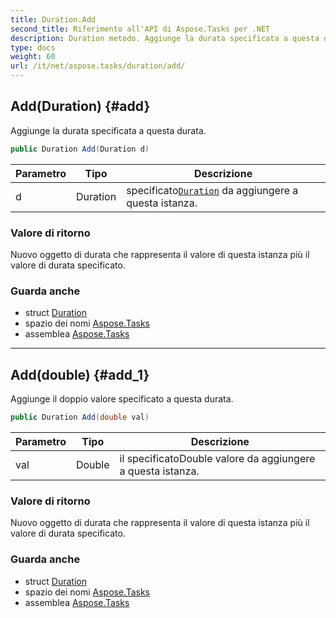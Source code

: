 ```yaml
---
title: Duration.Add
second_title: Riferimento all'API di Aspose.Tasks per .NET
description: Duration metodo. Aggiunge la durata specificata a questa durata.
type: docs
weight: 60
url: /it/net/aspose.tasks/duration/add/
---
```

## Add(Duration) {#add}

Aggiunge la durata specificata a questa durata.

```csharp
public Duration Add(Duration d)
```

| Parametro | Tipo | Descrizione |
| --- | --- | --- |
| d | Duration | specificato[`Duration`](../) da aggiungere a questa istanza. |

### Valore di ritorno

Nuovo oggetto di durata che rappresenta il valore di questa istanza più il valore di durata specificato.

### Guarda anche

* struct [Duration](../)
* spazio dei nomi [Aspose.Tasks](../../duration/)
* assemblea [Aspose.Tasks](../../../)

---

## Add(double) {#add_1}

Aggiunge il doppio valore specificato a questa durata.

```csharp
public Duration Add(double val)
```

| Parametro | Tipo | Descrizione |
| --- | --- | --- |
| val | Double | il specificatoDouble valore da aggiungere a questa istanza. |

### Valore di ritorno

Nuovo oggetto di durata che rappresenta il valore di questa istanza più il valore di durata specificato.

### Guarda anche

* struct [Duration](../)
* spazio dei nomi [Aspose.Tasks](../../duration/)
* assemblea [Aspose.Tasks](../../../)


